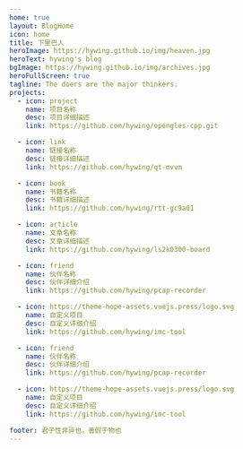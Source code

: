 ```yaml
---
home: true
layout: BlogHome
icon: home
title: 下里巴人
heroImage: https://hywing.github.io/img/heaven.jpg
heroText: hywing's blog
bgImage: https://hywing.github.io/img/archives.jpg
heroFullScreen: true
tagline: The doers are the major thinkers.
projects:
  - icon: project
    name: 项目名称
    desc: 项目详细描述
    link: https://github.com/hywing/opengles-cpp.git

  - icon: link
    name: 链接名称
    desc: 链接详细描述
    link: https://github.com/hywing/qt-mvvm

  - icon: book
    name: 书籍名称
    desc: 书籍详细描述
    link: https://github.com/hywing/rtt-gc9a01

  - icon: article
    name: 文章名称
    desc: 文章详细描述
    link: https://github.com/hywing/ls2k0300-board

  - icon: friend
    name: 伙伴名称
    desc: 伙伴详细介绍
    link: https://github.com/hywing/pcap-recorder

  - icon: https://theme-hope-assets.vuejs.press/logo.svg
    name: 自定义项目
    desc: 自定义详细介绍
    link: https://github.com/hywing/imc-tool

  - icon: friend
    name: 伙伴名称
    desc: 伙伴详细介绍
    link: https://github.com/hywing/pcap-recorder

  - icon: https://theme-hope-assets.vuejs.press/logo.svg
    name: 自定义项目
    desc: 自定义详细介绍
    link: https://github.com/hywing/imc-tool

footer: 君子性非异也，善假于物也
---
```

